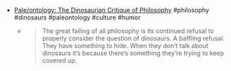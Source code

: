 - [Pale/ontology: The Dinosaurian Critique of Philosophy](https://www.full-stop.net/2015/04/22/features/sam-kriss/paleontology-the-dinosaurian-critique-of-philosophy/) #philosophy #dinosaurs #paleontology #culture #humor
	- > The great failing of all philosophy is its continued refusal to properly consider the question of dinosaurs.
	  A baffling refusal. They have something to hide. When they don’t talk about dinosaurs it’s because there’s something they’re trying to keep covered up.